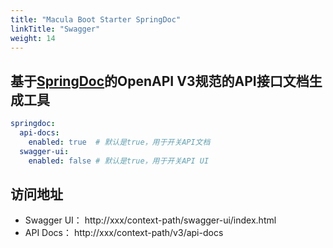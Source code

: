 ```yaml
---
title: "Macula Boot Starter SpringDoc"
linkTitle: "Swagger"
weight: 14
---
```


## 基于[SpringDoc](https://springdoc.org/)的OpenAPI V3规范的API接口文档生成工具

```yaml
springdoc:
  api-docs:
    enabled: true  # 默认是true，用于开关API文档
  swagger-ui:
    enabled: false # 默认是true，用于开关API UI
```

## 访问地址

- Swagger UI： http://xxx/context-path/swagger-ui/index.html
- API Docs： http://xxx/context-path/v3/api-docs